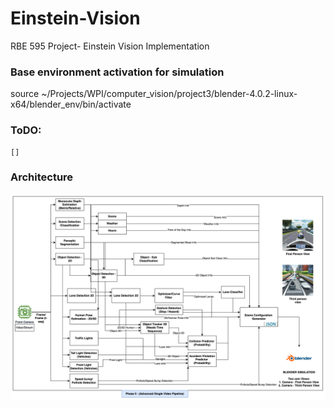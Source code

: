 # Einstein-Vision
RBE 595 Project- Einstein Vision Implementation


### Base environment activation for simulation 

source ~/Projects/WPI/computer_vision/project3/blender-4.0.2-linux-x64/blender_env/bin/activate

### ToDO:

    []


### Architecture 

![Temp Architecture](images/Temp_Architecture.png)
